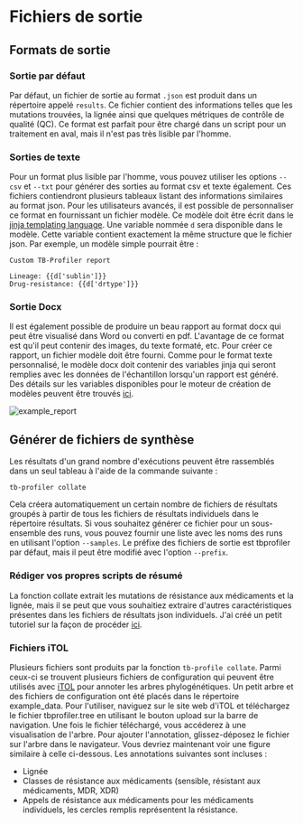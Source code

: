 # Fichiers de sortie

## Formats de sortie

### Sortie par défaut 

Par défaut, un fichier de sortie au format `.json` est produit dans un répertoire appelé `results`. Ce fichier contient des informations telles que les mutations trouvées, la lignée ainsi que quelques métriques de contrôle de qualité (QC). Ce format est parfait pour être chargé dans un script pour un traitement en aval, mais il n'est pas très lisible par l'homme.

### Sorties de texte

Pour un format plus lisible par l'homme, vous pouvez utiliser les options `--csv` et `--txt` pour générer des sorties au format csv et texte également. Ces fichiers contiendront plusieurs tableaux listant des informations similaires au format json. Pour les utilisateurs avancés, il est possible de personnaliser ce format en fournissant un fichier modèle. Ce modèle doit être écrit dans le [jinja templating language](https://jinja.palletsprojects.com/en/3.1.x/). Une variable nommée `d` sera disponible dans le modèle. Cette variable contient exactement la même structure que le fichier json. Par exemple, un modèle simple pourrait être :

```
Custom TB-Profiler report

Lineage: {{d['sublin']}}
Drug-resistance: {{d['drtype']}}
```

### Sortie Docx

Il est également possible de produire un beau rapport au format docx qui peut être visualisé dans Word ou converti en pdf. L'avantage de ce format est qu'il peut contenir des images, du texte formaté, etc. Pour créer ce rapport, un fichier modèle doit être fourni. Comme pour le format texte personnalisé, le modèle docx doit contenir des variables jinja qui seront remplies avec les données de l'échantillon lorsqu'un rapport est généré. Des détails sur les variables disponibles pour le moteur de création de modèles peuvent être trouvés [ici](https://github.com/jodyphelan/TBProfiler/blob/master/tbprofiler/docx.py).

![example_report](https://github.com/jodyphelan/TBProfiler/raw/docs/docs/assets/img/report_example.png)

## Générer de fichiers de synthèse

Les résultats d'un grand nombre d'exécutions peuvent être rassemblés dans un seul tableau à l'aide de la commande suivante :

```
tb-profiler collate
```

Cela créera automatiquement un certain nombre de fichiers de résultats groupés à partir de tous les fichiers de résultats individuels dans le répertoire résultats. Si vous souhaitez générer ce fichier pour un sous-ensemble des runs, vous pouvez fournir une liste avec les noms des runs en utilisant l'option `--samples`. Le préfixe des fichiers de sortie est tbprofiler par défaut, mais il peut être modifié avec l'option `--prefix`.

### Rédiger vos propres scripts de résumé

La fonction collate extrait les mutations de résistance aux médicaments et la lignée, mais il se peut que vous souhaitiez extraire d'autres caractéristiques présentes dans les fichiers de résultats json individuels. J'ai créé un petit tutoriel sur la façon de procéder [ici](https://jodyphelan.gitbook.io/tb-profiler/writing-a-custom-collate-script).

### Fichiers iTOL

Plusieurs fichiers sont produits par la fonction `tb-profile collate`. Parmi ceux-ci se trouvent plusieurs fichiers de configuration qui peuvent être utilisés avec [iTOL](http://itol.embl.de/) pour annoter les arbres phylogénétiques. Un petit arbre et des fichiers de configuration ont été placés dans le répertoire example_data. Pour l'utiliser, naviguez sur le site web d'iTOL et téléchargez le fichier tbprofiler.tree en utilisant le bouton upload sur la barre de navigation. Une fois le fichier téléchargé, vous accéderez à une visualisation de l'arbre. Pour ajouter l'annotation, glissez-déposez le fichier sur l'arbre dans le navigateur. Vous devriez maintenant voir une figure similaire à celle ci-dessous. Les annotations suivantes sont incluses :

* Lignée
* Classes de résistance aux médicaments (sensible, résistant aux médicaments, MDR, XDR)
* Appels de résistance aux médicaments pour les médicaments individuels, les cercles remplis représentent la résistance.

<img href="https://github.com/jodyphelan/TBProfiler/raw/docs/docs/docs/assets/images/itol_example.png">
